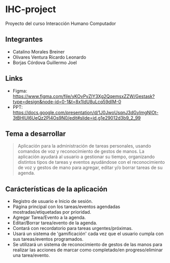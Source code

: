 # IHC-project
Proyecto del curso Interacción Humano Computador

## Integrantes
- Catalino Morales Breiner
- Olivares Ventura Ricardo Leonardo
- Borjas Córdova Guillermo Joel

## Links
- Figma: 
https://www.figma.com/file/yKOvPvZlY3Xg2QqemsxZZW/Gestask?type=design&node-id=0-1&t=8x1ldU8uLcq59dIM-0
- PPT:
https://docs.google.com/presentation/d/1J0JwoUsqnJ3dGyImgNIOt-3tBHlUI6UeQz2Pl4Os9N0/edit#slide=id.g1e29012d3b9_2_99

## Tema a desarrollar
> Aplicación para la administración de tareas personales, usando comandos de voz y 
> reconocimiento de gestos de manos.
> La aplicación ayudará al usuario a gestionar su tiempo, organizando distintos
> tipos de tareas y eventos ayudándose con el reconocimiento de voz y gestos de 
> mano para agregar, editar y/o borrar tareas de su agenda.

## Carácterísticas de la aplicación
- Registro de usuario e Inicio de sesión.
- Página principal con los tareas/eventos agendadas mostradas/etiquetadas por prioridad.
- Agregar Tarea/Evento a la agenda.
- Editar/Borrar tarea/evento de la agenda.
- Contará con recordatorio para tareas urgentes/próximas.
- Usará un sistema de 'gamificación' cada vez que el usuario cumpla con sus tareas/eventos programados.
- Se utilizará un sistema de reconocimiento de gestos de las manos para realizar las acciones de marcar como completado/en progreso/eliminar una tarea/evento.
